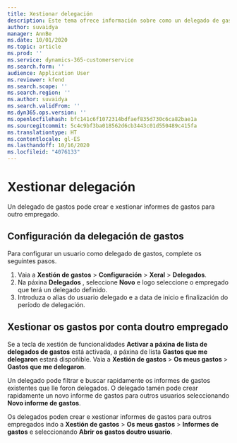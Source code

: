 ```yaml
---
title: Xestionar delegación
description: Este tema ofrece información sobre como un delegado de gastos pode crear e xestionar informes de gastos para outro empregado.
author: suvaidya
manager: AnnBe
ms.date: 10/01/2020
ms.topic: article
ms.prod: ''
ms.service: dynamics-365-customerservice
ms.search.form: ''
audience: Application User
ms.reviewer: kfend
ms.search.scope: ''
ms.search.region: ''
ms.author: suvaidya
ms.search.validFrom: ''
ms.dyn365.ops.version: ''
ms.openlocfilehash: bfc141c6f1072314bdfaef835d730c6ca82bae1a
ms.sourcegitcommit: 5c4c9bf3ba018562d6cb3443c01d550489c415fa
ms.translationtype: HT
ms.contentlocale: gl-ES
ms.lasthandoff: 10/16/2020
ms.locfileid: "4076133"
---
```

# <a name="manage-delegation"></a>Xestionar delegación
Un delegado de gastos pode crear e xestionar informes de gastos para outro empregado.

## <a name="configuring-expense-delegation"></a>Configuración da delegación de gastos

Para configurar un usuario como delegado de gastos, complete os seguintes pasos. 
1. Vaia a **Xestión de gastos** > **Configuración** > **Xeral** > **Delegados**. 
2. Na páxina **Delegados** , seleccione **Novo** e logo seleccione o empregado que terá un delegado definido. 
3. Introduza o alias do usuario delegado e a data de inicio e finalización do período de delegación.

## <a name="manage-expenses-on-behalf-of-another-employee"></a>Xestionar os gastos por conta doutro empregado

Se a tecla de xestión de funcionalidades **Activar a páxina de lista de delegados de gastos** está activada, a páxina de lista **Gastos que me delegaron** estará dispoñible. Vaia a **Xestión de gastos** > **Os meus gastos** > **Gastos que me delegaron**.

Un delegado pode filtrar e buscar rapidamente os informes de gastos existentes que lle foron delegados. O delegado tamén pode crear rapidamente un novo informe de gastos para outros usuarios seleccionando **Novo informe de gastos**.

Os delegados poden crear e xestionar informes de gastos para outros empregados indo a **Xestión de gastos** > **Os meus gastos** > **Informes de gastos** e seleccionando **Abrir os gastos doutro usuario**.
